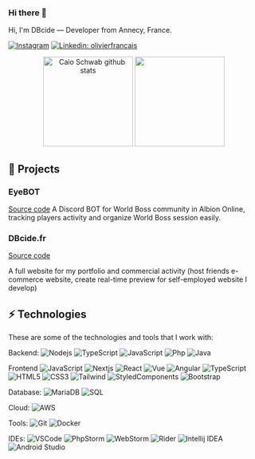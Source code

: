 ### Hi there 👋

Hi, I'm DBcide — Developer from Annecy, France.

[![Instagram](https://img.shields.io/badge/-dbcide-Red?style=flat-square&logo=instagram)](https://instagram.com/dbcide)
[![Linkedin: olivierfrancais](https://img.shields.io/badge/-Linkedin-blue?style=flat-square&logo=Linkedin&logoColor=white&link=https://www.linkedin.com/in/olivier-français-05a2b4272/)](https://www.linkedin.com/in/olivier-français-05a2b4272/)

<div align="center">
  <img height="180em" src="https://github-readme-stats.vercel.app/api?username=DBcide&show_icons=true&count_private=true&hide_border=true&title_color=6495ED&icon_color=6495ED&text_color=6495ED&bg_color=0d1117" alt="Caio Schwab github stats" /> 
  <img height="180em" src="https://github-readme-stats.vercel.app/api/top-langs/?username=DBcide&layout=compact&hide_border=true&title_color=6495ED&text_color=6495ED&bg_color=0d1117" />
</div>

## 🚀 Projects

### EyeBOT

[Source code](https://github.com/DBcide/eyebot)
A Discord BOT for World Boss community in Albion Online, tracking players activity and organize World Boss session easily.

### DBcide.fr

[Source code](https://github.com/DBcide/dbcide.fr)

A full website for my portfolio and commercial activity (host friends e-commerce website, create real-time preview for self-employed website I develop)

## ⚡ Technologies

These are some of the technologies and tools that I work with:

Backend:
![Nodejs](https://img.shields.io/badge/-Nodejs-339933?style=flat-square&logo=Node.js&logoColor=white)
![TypeScript](https://img.shields.io/badge/-TypeScript-007ACC?style=flat-square&logo=typescript&logoColor=white)
![JavaScript](https://img.shields.io/badge/-JavaScript-black?style=flat-square&logo=javascript)
![Php](https://img.shields.io/badge/-php-black?style=flat-square&logo=php)
![Java](https://img.shields.io/badge/-Java-blue?style=flat-square&logo=Java)

Frontend
![JavaScript](https://img.shields.io/badge/-JavaScript-black?style=flat-square&logo=javascript)
![Nextjs](https://img.shields.io/badge/-Next.js-000000?style=flat-square&logo=next.js&logoColor=white)
![React](https://img.shields.io/badge/-React-61DAFB?style=flat-square&logo=react&logoColor=white)
![Vue](https://img.shields.io/badge/-Vue.js-4FC08D?style=flat-square&logo=vue.js&logoColor=white)
![Angular](https://img.shields.io/badge/Angular-DD0031?style=flat-square&logo=angular)
![TypeScript](https://img.shields.io/badge/-TypeScript-007ACC?style=flat-square&logo=typescript&logoColor=white)
![HTML5](https://img.shields.io/badge/-HTML5-E34F26?style=flat-square&logo=html5&logoColor=white)
![CSS3](https://img.shields.io/badge/-CSS3-1572B6?style=flat-square&logo=css3)
![Tailwind](https://img.shields.io/badge/-Tailwind_CSS-38B2AC?style=flat-square&logo=tailwind-css&logoColor=white)
![StyledComponents](https://img.shields.io/badge/-Styled_Components-DB7093?style=flat-square&logo=styled-components&logoColor=white)
![Bootstrap](https://img.shields.io/badge/-Bootstrap-563D7C?style=flat-square&logo=bootstrap)

Database:
![MariaDB](https://img.shields.io/badge/-MariaDB-black?style=flat-square&logo=mariadb)
![SQL](https://img.shields.io/badge/-SQL-black?style=flat-square&logo=postgresql)

Cloud:
![AWS](https://img.shields.io/badge/-AWS-000000?style=flat-square&logo=vercel&logoColor=white)

Tools:
![Git](https://img.shields.io/badge/-Git-black?style=flat-square&logo=git)
![Docker](https://img.shields.io/badge/-Docker-2496ED?style=flat-square&logo=docker&logoColor=white)

IDEs:
![VSCode](https://img.shields.io/badge/-VSCode-007ACC?style=flat-square&logo=visual-studio-code&logoColor=white)
![PhpStorm](https://img.shields.io/badge/-PhpStorm-purple?style=flat-square&logo=phpstorm)
![WebStorm](https://img.shields.io/badge/-WebStorm-purple?style=flat-square&logo=webstorm)
![Rider](https://img.shields.io/badge/-Rider-purple?style=flat-square&logo=rider)
![Intellij IDEA](https://img.shields.io/badge/-IntelliJ_IDEA-purple?style=flat-square&logo=intellijIdea)
![Android Studio](https://img.shields.io/badge/-Android_Studio-black?style=flat-square&logo=androidstudio)
